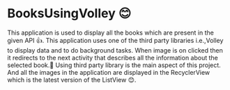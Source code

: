 # BooksUsingVolley :blush:
This application is used to display all the books which are present in the given API :thumbsup:.
This application uses one of the third party libraries i.e.,Volley to display data and to do background tasks.
When image is on clicked then it redirects to the next activity that describes all the information about the selected book.:raised_hands:
Using third party library is the main aspect of this project.
And all the images in the application are displayed in the RecyclerView which is the latest version of the ListView :blush:.
